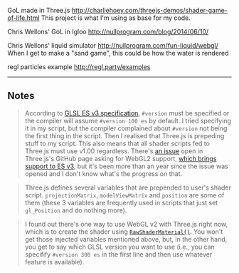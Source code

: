 
GoL made in Three.js
http://charliehoey.com/threejs-demos/shader-game-of-life.html
This project is what I'm using as base for my code.

Chris Wellons' GoL in Igloo
http://nullprogram.com/blog/2014/06/10/

Chris Wellons' liquid simulator
http://nullprogram.com/fun-liquid/webgl/
When I get to make a "sand game", this could be how the water is rendered

regl particles example
http://regl.party/examples

---

## Notes

> According to [GLSL ES v3 specification](https://www.khronos.org/registry/OpenGL/specs/es/3.0/GLSL_ES_Specification_3.00.pdf), `#version` must be specified or the compiler will assume `#version 100 es` by default. I tried specifying it in my script, but the compiler complained about `#version` not being the first thing in the script. Then I realised that Three.js is prepeding stuff to my script. This also means that all shader scripts fed to Three.js must use v1.00 regardless. There's [an issue](https://github.com/mrdoob/three.js/issues/9965) open in Three.js's GitHub page asking for WebGL2 support, [which brings support to ES v3](https://webgl2fundamentals.org/webgl/lessons/webgl1-to-webgl2.html), but it's been more than an year since the issue was opened and I don't know what's the progress on that.

> Three.js defines several variables that are prepended to user's shader script. `projectionMatrix`, `modelViewMatrix` and `position` are some of them (these 3 variables are frequently used in scripts that just set `gl_Position` and do nothing more).

> I found out there's one way to use WebGL v2 with Three.js right now, which is to create the shader using [`RawShaderMaterial()`](https://threejs.org/docs/#api/materials/RawShaderMaterial). You won't get those injected variables mentioned above, but, in the other hand, you get to say which GLSL version you want to use (i.e., you can specifify `#version 300 es` in the first line and then use whatever feature is available).

